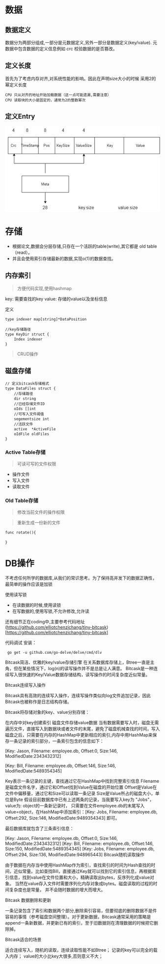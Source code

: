 # 数据

##  数据定义

数据分为两部分组成,一部分是元数据定义,另外一部分是数据定义(key/value). 元数据中包含数据的定义信息例如 crc 校验数据的是否篡改。

## 定义长度

首先为了考虑内存对齐,对系统性能的影响。因此在声明size大小的时候 采用2的幂定义长度

```
CPU 只从对齐的地址开始加载数据（这一点可能遗漏,需要注意）
CPU 读取块的大小是固定的，通常为2的整数幂次
```

## 定义Entry
![image](image/crg.png)



# 存储

- 根据论文,数据会分层存储,只存在一个活跃的table(write),其它都是 old table（read）。
- 并且会使用索引存储最新的数据,实现o(1)的数据查找。

## 内存索引

> 方便代码实现,使用hashmap

key: 需要查找的key
value: 存储的value以及坐标信息


定义
```golang
type indexer map[string]*DataPosition

//key存储路径
type KeyDir struct {
	Index indexer
}
```

> CRUD操作


## 磁盘存储


```golang
// 定义bitcask存储格式
type DataFiles struct {
	//存储路径
	dir string
	//已经存储文件ID
	oIds []int
	//可写入文件阈值
	segementsize int
	//活跃文件
	active  *ActiveFile
	oIdFile oldFiles
}
```

### Active Table存储

> 可读可写的文件权限

- 操作文件
- 写入文件
- 读取文件

### Old Table存储

> 修改当前文件的操作权限

> 重新生成一份新的文件

```
func rotate(){

}
```

# DB操作

不考虑任何所学的数据库,从我们的常识思考。为了保持高并发下的数据正确性，最简单的操作应该是加锁

使用读写锁

- 在读数据的时候,使用读锁
- 在写数据的,使用写锁,不允许修改,允许读



还有细节正在coding中,主要参考代码地址(https://github.com/elliotchenzichang/tiny-bitcask)[https://github.com/elliotchenzichang/tiny-bitcask]




代码调试
安装：

```golang
 go get -u github.com/go-delve/delve/cmd/dlv
```




Bitcask简洁、优雅的key/value存储引擎
在关系数据库存储上，Btree一直是主角，但在某些情况下，log(n)的读写操作并不是总是让人满意。 Bitcask是一种连续写入很快速的Key/Value数据存储结构，读写操作的时间复杂度近似常量。

Bitcask连续写入操作

Bitcask具有高效的连续写入操作，连续写操作类似向log文件追加记录，因此Bitcask也被称作是日志结构存储。

Bitcask将存储对象的key、value分别存储：

在内存中对key创建索引
磁盘文件存储value数据
当有数据需要写入时，磁盘无需遍历文件，直接写入到数据块或者文件的末尾，避免了磁盘机械查找的时间，写入磁盘之后，只需要在内存的HashMap中更新相应的索引,内存中用HashMap来保存一条记录的索引部分，一条索引包含的信息如下：

[Key: Jason, Filename: employee.db, Offset:0, Size:146, ModifiedDate:2343432312]

[Key: Bill, Filename: employee.db, Offset:146, Size:146, ModifiedDate:5489354345]

Key表示一条记录的主键，查找通过它在HashMap中找到完整索引信息 Filename是磁盘文件名字，通过它和Offset找到Value在磁盘的开始位置 Offset是Value在文件中偏移量，通过它和Size可以读取一条记录 Size是Value所占的磁盘大小，单位是Byte 假设目前数据库中已有上述两条的记录，当我要写入key为 "Jobs"， value为: object的一条新记录时， 只需要在文件employee.db的末尾写入value=object，在HashMap中添加索引：[Key: Jobs, Filename: employee.db, Offset:292, Size:146, ModifiedDate:9489354343] 即可。

最后数据库就包含了三条索引信息：

[Key: Jason, Filename: employee.db, Offset:0, Size:146, ModifiedDate:2343432312]
[Key: Bill, Filename: employee.db, Offset:146, Size:150, ModifiedDate:5489354345]
[Key: Jobs, Filename: employee.db, Offset:294, Size:136, ModifiedDate:948965443]
Bitcask随机读取操作

由于数据在内存当中使用HashMap作为索引，查找索引的时间为Hash查找的时间，近似常量。比如查找Bill，直接通过Key就可以找到它的索引信息，再根据索引信息，找到value在文件位置和大小，精确读取出bytes，反序列化成value对象。 当然在value存入文件时需要序列化内存对象成bytes。磁盘读取的过程的时间复杂度也是常量， 并不会随时数据的增大而增大。

Bitcask 数据删除和更新

一条记录包含了索引和数据两个部分,删除索引容易，但要彻底的删除数据不是件容易的事情（参考磁盘空间整理）。对于更新数据，Bitcask通常采用的策略是append一条新数据，并更新已有的索引，至于旧数据则在清理数据的时候把它删除掉。

Bitcask适合的场景

适合连续写入，随机的读取，连续读取性能不如Btree；
记录的key可以完全的载入内存；
value的大小比key大很多,否则意义不大；





















